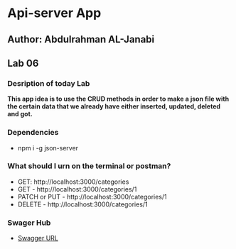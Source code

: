 # Api-server App

## Author: Abdulrahman AL-Janabi

## Lab 06

### Desription of today Lab
**This app idea is to use the CRUD methods in order to make a json file with the certain data that we already have either inserted, updated, deleted and got.**

### Dependencies
- npm i -g json-server

### What should I urn on the terminal or postman?
- GET:  http://localhost:3000/categories
- GET - http://localhost:3000/categories/1
- PATCH or PUT - http://localhost:3000/categories/1
- DELETE - http://localhost:3000/categories/1

### Swager Hub
- [Swagger URL](https://app.swaggerhub.com/apis/Janabi/api-server/0.1)